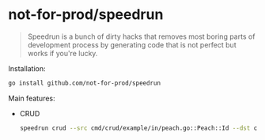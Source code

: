 # not-for-prod/speedrun

> Speedrun is a bunch of dirty hacks that removes most boring parts of development process by generating code that is not perfect but works if you're lucky.

Installation:

```bash
go install github.com/not-for-prod/speedrun
```

Main features:

- CRUD
    ```bash
    speedrun crud --src cmd/crud/example/in/peach.go::Peach::Id --dst cmd/crud/example/out
    ```